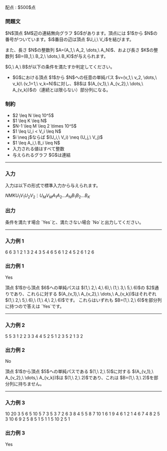 
<div>

<span>

<span>

<p>
配点 : $500$点
</p>

<div>

<section>

### **問題文**

<p>
$N$頂点 $M$辺の連結無向グラフ $G$があります。頂点には $1$から $N$の番号がついています。$i$番目の辺は頂点 $U_i,\ V_i$を結びます。
</p>

<p>
また、長さ $N$の整数列 $A=(A_1,\ A_2, \dots,\ A_N)$、および長さ $K$の整数列 $B=(B_1,\ B_2,\ \dots,\ B_K)$が与えられます。
</p>

<p>
$G,\ A,\ B$が以下の条件を満たすか判定してください。
</p>

<ul>

<li>
$G$における頂点 $1$から $N$への任意の単純パス $v=(v_1,\ v_2, \dots,\ v_k)\ (v_1=1,\ v_k=N)$に対し、$B$は $(A_{v_1},\ A_{v_2},\ \dots,\ A_{v_k})$の（連続とは限らない）部分列になる。
</li>

</ul>

</section>

</div>

<div>

<section>

### **制約**

<ul>

<li>
$2 \leq N \leq 10^5$
</li>

<li>
$1 \leq K \leq N$
</li>

<li>
$N-1 \leq M \leq 2 \times 10^5$
</li>

<li>
$1 \leq U_i < V_i \leq N$
</li>

<li>
$i \neq j$ならば $(U_i,\ V_i) \neq (U_j,\ V_j)$
</li>

<li>
$1 \leq A_i,\ B_i \leq N$
</li>

<li>
入力される値はすべて整数
</li>

<li>
与えられるグラフ $G$は連結
</li>

</ul>

</section>

</div>

---

<div>

<div>

<section>

### **入力**

<p>
入力は以下の形式で標準入力から与えられます。
</p>

<div>

$N$$M$$K$$U_1$$V_1$$U_2$$V_2$$\vdots$$U_M$$V_M$$A_1$$A_2$$\dots$$A_N$$B_1$$B_2$$\dots$$B_K$
</div>

</section>

</div>

<div>

<section>

### **出力**

<p>
条件を満たす場合 `Yes`と、満たさない場合 `No`と出力してください。
</p>

</section>

</div>

</div>

---

<div>

<section>

### **入力例 1**

<div>

6 6 3
1 2
1 3
2 4
3 5
4 6
5 6
1 2 4 5 2 6
1 2 6

</div>

</section>

</div>

<div>

<section>

### **出力例 1**

<div>

Yes

</div>

<p>
頂点 $1$から頂点 $6$への単純パスは $(1,\ 2,\ 4,\ 6),\ (1,\ 3,\ 5,\ 6)$の $2$通りであり、これらに対する $(A_{v_1},\ A_{v_2},\ \dots,\ A_{v_k})$はそれぞれ $(1,\ 2,\ 5,\ 6),\ (1,\ 4,\ 2,\ 6)$です。
これらはいずれも $B=(1,\ 2,\ 6)$を部分列に持つので答えは `Yes`です。
</p>

</section>

</div>

---

<div>

<section>

### **入力例 2**

<div>

5 5 3
1 2
2 3
3 4
4 5
2 5
1 2 3 5 2
1 3 2

</div>

</section>

</div>

<div>

<section>

### **出力例 2**

<div>

No

</div>

<p>
頂点 $1$から頂点 $5$への単純パスである $(1,\ 2,\ 5)$に対する $(A_{v_1},\ A_{v_2},\ \dots,\ A_{v_k})$は $(1,\ 2,\ 2)$であり、これは $B=(1,\ 3,\ 2)$を部分列に持ちません。
</p>

</section>

</div>

---

<div>

<section>

### **入力例 3**

<div>

10 20 3
5 6
5 10
5 7
3 5
3 7
2 6
3 8
4 5
5 8
7 10
1 6
1 9
4 6
1 2
1 4
6 7
4 8
2 5
3 10
6 9
2 5 8 5 1 5 1 1 5 10
2 5 1

</div>

</section>

</div>

<div>

<section>

### **出力例 3**

<div>

Yes

</div>

</section>

</div>

</span>

</span>

</div>
